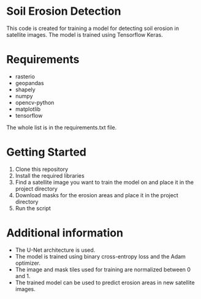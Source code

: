 # Soil Erosion Detection
This code is created for training a model for detecting soil erosion in satellite images. The model is trained using Tensorflow Keras.

# Requirements
- rasterio
- geopandas
- shapely
- numpy
- opencv-python
- matplotlib
- tensorflow

The whole list is in the requirements.txt file.

# Getting Started
1. Clone this repository
2. Install the required libraries
3. Find a satellite image you want to train the model on and place it in the project directory
4. Download masks for the erosion areas and place it in the project directory
5. Run the script

# Additional information
- The U-Net architecture is used.
- The model is trained using binary cross-entropy loss and the Adam optimizer.
- The image and mask tiles used for training are normalized between 0 and 1.
- The trained model can be used to predict erosion areas in new satellite images.
